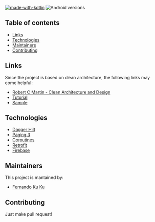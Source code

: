 [![made-with-kotlin](https://img.shields.io/badge/Made%20with-Kotlin-1f425f.svg)](https://kotlinlang.org/)
![Android versions](https://img.shields.io/badge/Android-21%20&#9472;%2030-blue.svg)


## Table of contents
* [Links](#links)
* [Technologies](#technologies)
* [Maintainers](#maintainers)
* [Contributing](#contributing)

## Links
Since the project is based on clean architecture, the following links may come helpful:

* [Robert C Martin - Clean Architecture and Design](https://www.youtube.com/watch?v=Nsjsiz2A9mg)
* [Tutorial](https://www.raywenderlich.com/3595916-clean-architecture-tutorial-for-android-getting-started)
* [Sample](https://github.com/android10/Android-CleanArchitecture)


## Technologies
* [Dagger Hilt](https://developer.android.com/training/dependency-injection/hilt-android?hl=es-419)
* [Paging 3](https://developer.android.com/topic/libraries/architecture/paging/v3-overview?hl=es-419)
* [Coroutines](https://kotlinlang.org/docs/reference/coroutines-overview.html)
* [Retrofit](https://github.com/square/retrofit)
* [Firebase](https://github.com/firebase/firebase-android-sdk)


## Maintainers
This project is mantained by:
* [Fernando Ku Ku](https://github.com/fernandohkuku)


## Contributing

Just make pull request!
